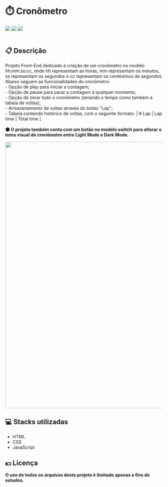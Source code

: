 <h1>⏱️ Cronômetro</h1>
<div class="badges">
  <img src="https://img.shields.io/badge/html5-%23E34F26.svg?style=for-the-badge&logo=html5&logoColor=white">
  <img src="https://img.shields.io/badge/css3-%231572B6.svg?style=for-the-badge&logo=css3&logoColor=white">
  <img src="https://img.shields.io/badge/javascript-%23323330.svg?style=for-the-badge&logo=javascript&logoColor=%23F7DF1E">
</div>
<br>
<h2>📋 Descrição</h2>
<p>
  Projeto Front-End dedicado à criação de um cronômetro no modelo hh:mm:ss:cc, onde hh representam as horas, mm representam os minutos, ss representam os segundos e   cc representam os centésimos de segundos. Abaixo seguem as
funcionalidades do cronômetro:
  <br> - Opção de play para iniciar a contagem;
  <br> - Opção de pause para parar a contagem a qualquer momento;
  <br> - Opção de zerar todo o cronômetro (zerando o tempo como também a tabela de voltas);
  <br> - Armazenamento de voltas através do botão "Lap";
  <br> - Tabela contendo histórico de voltas, com o seguinte formato: | # Lap | Lap time | Total time |.
  <br>
  <br><b>🌑 O projeto também conta com um botão no modelo switch para alterar o tema visual do cronômetro entre Light Mode e Dark Mode.</b>
<p>

<img width="850px" src="https://user-images.githubusercontent.com/105606295/196014262-1d28e658-f844-439e-9850-5f348a93aaed.png">

<h2> 💻 Stacks utilizadas</h2>
<ul>
  <li>HTML</li>
  <li>CSS</li>
  <li>JavaScript</li>
</ul>
<h2> 💵 Licença</h2>
<p><b>O uso de todos os arquivos deste projeto é limitado apenas a fins de estudos.<b></p>
